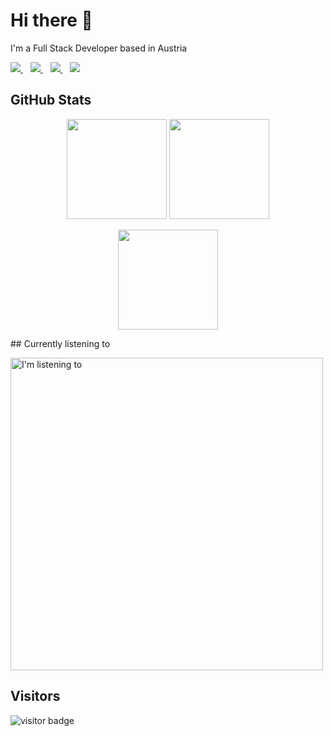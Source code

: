 # Hi there 👋

I'm a Full Stack Developer based in Austria

<p>
  <a href="https://www.linkedin.com/in/mario-murrent-872ab569/" target="_blank">
    <img src="https://img.shields.io/badge/linkedin-%230077B5.svg?&style=for-the-badge&logo=linkedin&logoColor=white" />
  </a>&nbsp;&nbsp;
  <a href="https://www.xing.com/profile/Mario_Murrent" target="_blank">
    <img src="https://img.shields.io/badge/xing-%23126567.svg?&style=for-the-badge&logo=xing&logoColor=white" />
  </a>&nbsp;&nbsp;
  <a href="https://stackoverflow.com/users/4040500/mario-murrent" target="_blank">
    <img src="https://img.shields.io/badge/stack%20overflow-FE7A16.svg?&style=for-the-badge&logo=stack-overflow&logoColor=white" />
  </a>&nbsp;&nbsp;
  <a href="https://www.meecode.at" target="_blank">
      <img src="https://img.shields.io/badge/Webpage-%236b7a8f.svg?&style=for-the-badge&logo=homebridge&logoColor=white" />
  </a>
</p>
  
## GitHub Stats

<p align="center">
 <img height="160em" src="https://github-readme-streak-stats.herokuapp.com/?user=mariomurrent-softwaresolutions&theme=solarized-dark" />
 <img height="160em" src="https://github-readme-stats.vercel.app/api?username=mariomurrent-softwaresolutions&theme=solarized-dark&show_icons=true&line_height=27&count_private=true" />
 </p>
 
 <p align="center">
  <img height="160em" src="https://github-profile-trophy.vercel.app/?username=mariomurrent-softwaresolutions&theme=onedark&no-frame=true" />
  </p>
## Currently listening to

[<img src="https://readme-spotify-status-mm-mariomurrent-softwaresolutions.vercel.app/api/run-spotify-status" alt="I'm listening to" width="500" />](https://github.com/mariomurrent-softwaresolutions)

## Visitors

![visitor badge](https://visitor-badge.glitch.me/badge?page_id=mariomurrent-softwaresolutions.visitor-badge)
